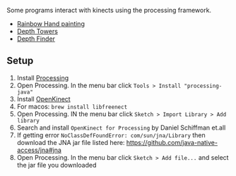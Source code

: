 Some programs interact with kinects using the processing framework.

- [Rainbow Hand painting](https://www.youtube.com/embed/WwX4lv0vOSY)
- [Depth Towers](https://www.youtube.com/embed/l7ivoH3AzZU)
- [Depth Finder](https://www.youtube.com/embed/UsiiZcQ8KB8)

## Setup

1. Install [Processing](https://processing.org/download)
2. Open Processing. In the menu bar click `Tools > Install "processing-java"`
3. Install [OpenKinect](https://openkinect.org/wiki/Getting_Started)
  1. For macos:
    `brew install libfreenect`
4. Open Processing. IN the menu bar click `Sketch > Import Library > Add library`
5. Search and install `OpenKinect for Processing` by Daniel Schiffman et.all
6. If getting error `NoClassDefFoundError: com/sun/jna/Library` then download the JNA jar file listed here: https://github.com/java-native-access/jna#jna
  1. Open Processing. In the menu bar click `Sketch > Add file...` and select the jar file you downloaded
